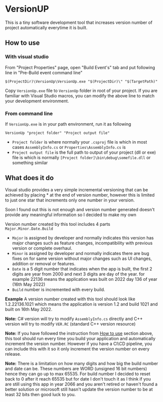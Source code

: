 # VersionUP
This is a tiny software development tool that increases version number of project automatically everytime it is built.

## How to use

### With visual studio
From "Project Properties" page, open "Build Event's" tab and put following line in "Pre-Build event command line"

```
$(ProjectDir)\VersionUp\VersionUp.exe "$(ProjectDir)\" "$(TargetPath)"
```
Copy `VersionUp.exe` file to `VersionUp` folder in root of your project.
If you are familiar with Visual Studio macros, you can modify the above line to match your development environment.


### From command line

If `VersionUp.exe` is in your path environment, run it as following

```
VersionUp "project folder" "Project output file"
```

- `Project folder` is where normally your `.csproj` file is which in most cases `AssemblyInfo.cs`  or `Properties\AssemblyInfo.cs` is
- `Project output file` is the full path to output of your project (dll or exe) file is which is normally `[Project folder]\bin\debug\somefile.dll` or something similar
 
## What does it do
Visual studio provides a very simple incremental versioning that can be achieved by placing * at the end of version number, however this is limited to just one star that increments only one number in your version.

Soon I found out this is not enough and version number generated doesn't provide any meaningful information so I decided to make my own

Version number created by this tool includes 4 parts `Major.Minor.Date.Build` 


- `Major` is assigned by developer and normally indicates this version has major changes such as feature changes, incompatibility with previous version or complete overhaul.
- `Minor` is assigned by developer and normally indicates there are bug fixes on for same version without major changes such as UI changes, addition or removal or features.
- `Date` is a 5 digit number that indicates when the app is built, the first 2 digits are year from 2000 and next 3 digits are day of the year. for example 22136 means the application was built on 2022 day 136 of year (16th May 2022)
- `Build` number is incremented with every build.

**Example** A version number created with this tool should look like 1.2.22136.1021 which means the application is version 1.2 and build 1021 and built on 16th May 2022.

**Note:** C# version will try to modify `AssemblyInfo.cs` directly and C++ version will try to modify `VER.RC` (standard C++ version resource)

**Note:** If you have followed the instruction from [How to use](https://github.com/BSarmady/VersionUP/blob/main/README.md#how-to-use) section above, this tool should run every time you build your application and automatically increment the version number. However if you have a CI\CD pipeline, you can include this with it so it only increment the version number on every release.

**Note:** There is a limitation on how many digits and how big the build number and date can be. These numbers are WORD (unsigned 16 bit numbers) hence they can go up to max 65535. For build number I decided to reset back to 0 after it reach 65535 but for date I don't touch it as I think if you are still using this app in year 2066 and you aren't retired or haven't found a better solution or microsoft still hasn't update the version number to be at least 32 bits then good luck to you.

